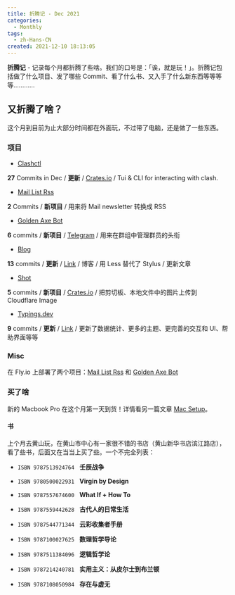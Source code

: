 ```yaml
---
title: 折腾记 - Dec 2021
categories:
  - Monthly
tags:
  - zh-Hans-CN
created: 2021-12-10 18:13:05
---
```


**折腾记** - 记录每个月都折腾了些啥。我们的口号是：「诶，就是玩！」。折腾记包括做了什么项目、发了哪些 Commit、看了什么书、又入手了什么新东西等等等等…………

<!-- more -->

## 又折腾了啥？

这个月到目前为止大部分时间都在外面玩，不过带了电脑，还是做了一些东西。

### 项目

- [Clashctl](https://github.com/George-Miao/clashctl 'github')<span class="iconify" data-icon="fa-brands:rust"></span>

**27** Commits in Dec / **更新** / [Crates.io](https://crates.io/crates/clashctl 'crates.io') / Tui & CLI for interacting with clash.

- [Mail List Rss](https://github.com/George-Miao/mail-list-rss 'github')
  <span class="iconify" data-icon="fa-brands:rust"></span>

**2** Commits / **新项目** / 用来将 Mail newsletter 转换成 RSS

- [Golden Axe Bot](https://github.com/suisei-cn/golden-axe-rs 'github')
  <span class="iconify" data-icon="fa-brands:rust"></span>

**6** commits / **新项目** / [Telegram](https://t.me/golden_axe_bot 'Telegram link') / 用来在群组中管理群员的头衔

- [Blog](https://github.com/George-Miao/GlogHexo 'github repo')
  <span class="iconify" data-icon="cib:hexo"></span>
  <span class="iconify" data-icon="bx:bxl-less" style="font-size:1.8rem"></span>

**13** commits / **更新** / [Link](https://blog.miao.dev 'Blog link') / 博客 / 用 Less 替代了 Stylus / 更新文章

- [Shot](https://github.com/George-Miao/Shot 'github')
  <span class="iconify" data-icon="fa-brands:rust"></span>

**5** commits / **新项目** / [Crates.io](https://crates.io/crates/shot 'crates.io') / 把剪切板、本地文件中的图片上传到 Cloudflare Image

- [Typings.dev](https://github.com/George-Miao/typings.dev 'github')
  <span class="iconify" data-icon="file-icons:vue"></span>
  <span class="iconify" data-icon="file-icons:typescript-alt"></span>

**9** commits / **更新** / [Link](https://typings.dev 'Typings.dev site') / 更新了数据统计、更多的主题、更完善的交互和 UI、帮助界面等等

### Misc

在 Fly.io 上部署了两个项目：[Mail List Rss](#Mail-List-Rss) 和 [Golden Axe Bot](#Golden-Axe-Bot)

### 买了啥

新的 Macbook Pro 在这个月第一天到货！详情看另一篇文章 [Mac Setup](/writing/posts/Mac-setup/)。

#### 书

上个月去黄山玩，在黄山市中心有一家很不错的书店（黄山新华书店滨江路店），看了些书，后面又在当当上买了些。一个不完全列表：

- `ISBN 9787513924764` &nbsp; **壬辰战争**

- `ISBN 9780500022931` &nbsp; **Virgin by Design**

- `ISBN 9787557674600` &nbsp; **What If + How To**

- `ISBN 9787559442628` &nbsp; **古代人的日常生活**

- `ISBN 9787544771344` &nbsp; **云彩收集者手册**

- `ISBN 9787100027625` &nbsp; **数理哲学导论**

- `ISBN 9787511384096` &nbsp; **逻辑哲学论**

- `ISBN 9787214240781` &nbsp; **实用主义：从皮尔士到布兰顿**

- `ISBN 9787108050984` &nbsp; **存在与虚无**

